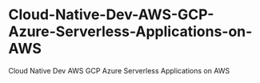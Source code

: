 # Cloud-Native-Dev-AWS-GCP-Azure-Serverless-Applications-on-AWS
Cloud Native Dev AWS GCP Azure Serverless Applications on AWS
